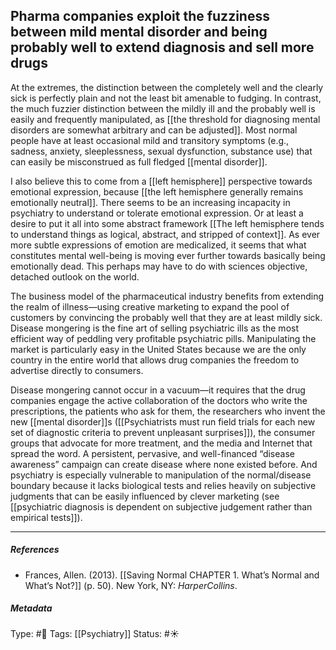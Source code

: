 ## Pharma companies exploit the fuzziness between mild mental disorder and being probably well to extend diagnosis and sell more drugs # 

At the extremes, the distinction between the completely well and the clearly sick is perfectly plain and not the least bit amenable to fudging. In contrast, the much fuzzier distinction between the mildly ill and the probably well is easily and frequently manipulated, as [[the threshold for diagnosing mental disorders are somewhat arbitrary and can be adjusted]]. Most normal people have at least occasional mild and transitory symptoms (e.g., sadness, anxiety, sleeplessness, sexual dysfunction, substance use) that can easily be misconstrued as full fledged [[mental disorder]].

I also believe this to come from a [[left hemisphere]] perspective towards emotional expression, because [[the left hemisphere generally remains emotionally neutral]]. There seems to be an increasing incapacity in psychiatry to understand or tolerate emotional expression. Or at least a desire to put it all into some abstract framework [[The left hemisphere tends to understand things as logical, abstract, and stripped of context]]. As ever more subtle expressions of emotion are medicalized, it seems that what constitutes mental well-being is moving ever further towards basically being emotionally dead. This perhaps may have to do with sciences objective, detached outlook on the world. 

The business model of the pharmaceutical industry benefits from extending the realm of illness—using creative marketing to expand the pool of customers by convincing the probably well that they are at least mildly sick. Disease mongering is the fine art of selling psychiatric ills as the most efficient way of peddling very profitable psychiatric pills. Manipulating the market is particularly easy in the United States because we are the only country in the entire world that allows drug companies the freedom to advertise directly to consumers.

Disease mongering cannot occur in a vacuum—it requires that the drug companies engage the active collaboration of the doctors who write the prescriptions, the patients who ask for them, the researchers who invent the new [[mental disorder]]s ([[Psychiatrists must run field trials for each new set of diagnostic criteria to prevent unpleasant surprises]]), the consumer groups that advocate for more treatment, and the media and Internet that spread the word. A persistent, pervasive, and well-financed “disease awareness” campaign can create disease where none existed before. And psychiatry is especially vulnerable to manipulation of the normal/disease boundary because it lacks biological tests and relies heavily on subjective judgments that can be easily influenced by clever marketing (see [[psychiatric diagnosis is dependent on subjective judgement rather than empirical tests]]).

___

##### References

- Frances, Allen. (2013). [[Saving Normal CHAPTER 1. What’s Normal and What’s Not?]] (p. 50). New York, NY: _HarperCollins_.

##### Metadata

Type: #🔴 
Tags: [[Psychiatry]] 
Status: #☀️ 